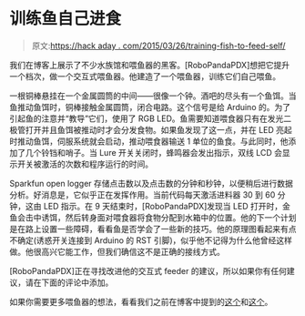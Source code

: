 # 训练鱼自己进食

> 原文:[https://hack aday . com/2015/03/26/training-fish-to-feed-self/](https://hackaday.com/2015/03/26/training-fish-to-feed-themselves/)

我们在博客上展示了不少水族馆和喂鱼器的黑客。[RoboPandaPDX]想把它提升一个档次，做一个交互式喂鱼器。他建造了一个喂鱼器，训练它们自己喂鱼。

一根铜棒悬挂在一个金属圆筒的中间——很像一个钟。酒吧的尽头有一个鱼饵。当鱼推动鱼饵时，铜棒接触金属圆筒，闭合电路。这个信号是给 Arduino 的。为了引起鱼的注意并“教导”它们，使用了 RGB LED。鱼需要知道喂食器只有在发光二极管打开并且鱼饵被推动时才会分发食物。如果鱼发现了这一点，并在 LED 亮起时推动鱼饵，伺服系统就会启动，推动喂食器输送 1 单位的鱼食。与此同时，他添加了几个铃铛和哨子。当 Lure 开关关闭时，蜂鸣器会发出指示，双线 LCD 会显示开关被激活的次数和程序运行的时间。

Sparkfun open logger 存储点击数以及点击数的分钟和秒钟，以便稍后进行数据分析。好消息是，它似乎正在发挥作用。当前代码每天激活进料器 30 到 60 分钟，这由 LED 指示。在 9 天结束时，[RoboPandaPDX]发现当 LED 打开时，金鱼会击中诱饵，然后转身面对喂食器将食物分配到水箱中的位置。他的下一个计划是在路上设置一些障碍，看看鱼是否学会了一些新的技巧。他的原理图看起来有点不确定(诱惑开关连接到 Arduino 的 RST 引脚)，似乎他不记得为什么他曾经这样做。他很高兴它能工作，但我们确信这不是正确的接线方式。

[RoboPandaPDX]正在寻找改进他的交互式 feeder 的建议，所以如果你有任何建议，请在下面的评论中添加。

如果你需要更多喂鱼器的想法，看看我们之前在博客中提到的[这个](http://hackaday.com/2014/12/08/an-msp430-based-automatic-fish-feeder/)和[这个](http://hackaday.com/2014/10/14/diy-auto-fish-feeder-feeds-fish-automatically/)。